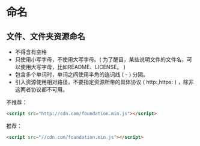 # 命名

## 文件、文件夹资源命名
  * 不得含有空格
  * 只使用小写字母，不使用大写字母。( 为了醒目，某些说明文件的文件名，可以使用大写字母，比如README、LICENSE。 )
  * 包含多个单词时，单词之间使用半角的连词线 ( - ) 分隔。
  * 引入资源使用相对路径，不要指定资源所带的具体协议 ( http:,https: ) ，除非这两者协议都不可用。

  不推荐：
  ```html
  <script src="http://cdn.com/foundation.min.js"></script>
  ```
  推荐：
  ```html
  <script src="//cdn.com/foundation.min.js"></script>

  ```
